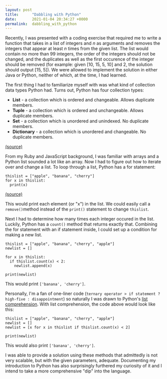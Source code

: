 ```yaml
---
layout: post
title:      "Dabbling with Python"
date:       2021-01-04 20:34:27 +0000
permalink:  dabbling_with_python
---
```



Recently, I was presented with a coding exercise that required me to write a function that takes in a list of integers and *n* as arguments and removes the integers that appear at least *n* times from the given list. The list would contain no more than 99 integers, the order of the integers should not be changed, and the duplicates as well as the first occurence of the integer should be removed (for example: given [10, 15, 5, 10] and 2, the solution should output [15, 5]). We were allowed to implement the solution in either Java or Python, neither of which, at the time, I had learned. 

The first thing I had to familiarize myself with was what kind of collection data types Python had. Turns out, Python has four collection types:
* **List** - a collection which is ordered and changeable. Allows duplicate members.
* **Tuple** - a collection which is ordered and unchangeable. Allows duplicate members.
* **Set** - a collection which is unordered and unindexed. No duplicate members.
* **Dictionary** - a collection which is unordered and changeable. No duplicate members.

[(source)](https://www.w3schools.com/python/python_lists.asp)

From my Ruby and JavaScript background, I was familiar with arrays and a Python list sounded a lot like an array. Now I had to figure out how to iterate over and change a list. 
To loop through a list, Python has a for statement:
```
thislist = ["apple", "banana", "cherry"]
for x in thislist:
  print(x)
```
[(source)](https://www.w3schools.com/python/python_lists_loop.asp)

This would print each element (or "x") in the list. We could easily call a `remove()`method instead of the `print()` statement to change `thislist`.

Next I had to determine how many times each integer occured in the list. Luckily, Python has a `count()` method that returns exactly that. Combining the for statement with an if statement inside, I could set up a condition for making a new list.
```
thislist = ["apple", "banana", "cherry", "apple"]
newlist = []

for x in thislist:
  if thislist.count(x) < 2:
    newlist.append(x)
		
print(newlist)
```
This would print `['banana', 'cherry']`.

Personally, I'm a fan of one-liner code (`ternary operator > if statement ? high-five : disappointment`) so naturally I was drawn to Python's [list comprehension](https://www.w3schools.com/python/python_lists_comprehension.asp).
With list comprehension, the code above would look like this:

```
thislist = ["apple", "banana", "cherry", "apple"]
newlist = []
newlist = [x for x in thislist if thislist.count(x) < 2]

print(newlist)
```
This would also print `['banana', 'cherry']`.

I was able to provide a solution using these methods that admittedly is not very scalable, but with the given parameters, adequate. Documenting my introduction to Python has also surprisingly furthered my curiosity of it and I intend to take a more comprehensive "dip" into the language. 


